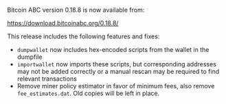 Bitcoin ABC version 0.18.8 is now available from:

  <https://download.bitcoinabc.org/0.18.8/>

This release includes the following features and fixes:
 - `dumpwallet` now includes hex-encoded scripts from the wallet in the dumpfile
 - `importwallet` now imports these scripts, but corresponding addresses may not
   be added correctly or a manual rescan may be required to find relevant 
   transactions
 - Remove miner policy estimator in favor of minimum fees, also remove `fee_estimates.dat`.
   Old copies will be left in place.
